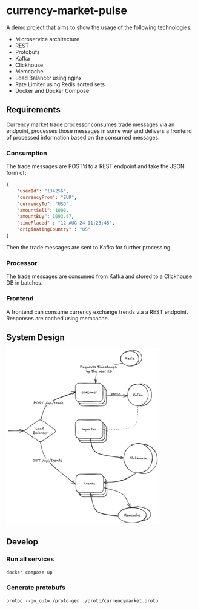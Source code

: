 # currency-market-pulse

A demo project that aims to show the usage of the following technologies:
* Microservice architecture
* REST
* Protobufs
* Kafka
* Clickhouse
* Memcache
* Load Balancer using nginx
* Rate Limiter using Redis sorted sets
* Docker and Docker Compose

## Requirements

Currency market trade processor consumes trade messages via an endpoint, processes those messages in some way and 
delivers a frontend of processed information based on the consumed messages.

### Consumption

The trade messages are POST’d to a REST endpoint and take the JSON form of:
```json
{
    "userId": "134256", 
    "currencyFrom": "EUR", 
    "currencyTo": "USD", 
    "amountSell": 1000, 
    "amountBuy": 1093.47, 
    "timePlaced" : "12-AUG-24 11:23:45", 
    "originatingCountry" : "US"
}
```
Then the trade messages are sent to Kafka for further processing. 

### Processor

The trade messages are consumed from Kafka and stored to a Clickhouse DB in batches.

### Frontend

A frontend can consume currency exchange trends via a REST endpoint. Responses are cached using memcache.

## System Design

<img src="./system-diagram.png" alt="System Diagram" width="80%">

## Develop

### Run all services

```shell
docker compose up
```

### Generate protobufs

```shell
protoc --go_out=./proto-gen ./proto/currencymarket.proto
```